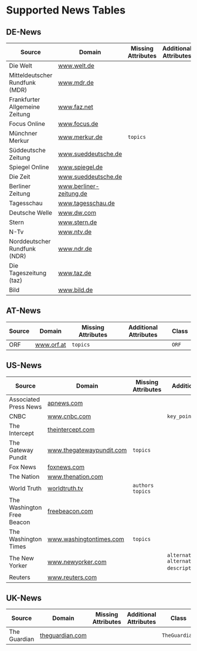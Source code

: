 # Supported News Tables


## DE-News
<table class="source de">
	<thread>
		<tr>
			<th>Source</th>
			<th>Domain</th>
			<th>Missing Attributes</th>
			<th>Additional Attributes</th>
			<th>Class</th>
		</tr>
	</thread>
	<tbody>
		<tr>
			<td>
				<div>Die Welt</div>
			</td>
			<td>
				<a href="https://www.welt.de/">
					<span>www.welt.de</span>
				</a>
			</td>
			<td>
			</td>
			<td>
			</td>
			<td>
				<code>DieWelt</code>
			</td>
		</tr>
		<tr>
			<td>
				<div>Mitteldeutscher Rundfunk (MDR)</div>
			</td>
			<td>
				<a href="https://www.mdr.de/">
					<span>www.mdr.de</span>
				</a>
			</td>
			<td>
			</td>
			<td>
			</td>
			<td>
				<code>MDR</code>
			</td>
		</tr>
		<tr>
			<td>
				<div>Frankfurter Allgemeine Zeitung</div>
			</td>
			<td>
				<a href="https://www.faz.net/">
					<span>www.faz.net</span>
				</a>
			</td>
			<td>
			</td>
			<td>
			</td>
			<td>
				<code>FAZ</code>
			</td>
		</tr>
		<tr>
			<td>
				<div>Focus Online</div>
			</td>
			<td>
				<a href="https://www.focus.de/">
					<span>www.focus.de</span>
				</a>
			</td>
			<td>
			</td>
			<td>
			</td>
			<td>
				<code>Focus</code>
			</td>
		</tr>
		<tr>
			<td>
				<div>Münchner Merkur</div>
			</td>
			<td>
				<a href="https://www.merkur.de/">
					<span>www.merkur.de</span>
				</a>
			</td>
			<td>
				<code>topics</code>
			</td>
			<td>
			</td>
			<td>
				<code>Merkur</code>
			</td>
		</tr>
		<tr>
			<td>
				<div>Süddeutsche Zeitung</div>
			</td>
			<td>
				<a href="https://www.sueddeutsche.de/">
					<span>www.sueddeutsche.de</span>
				</a>
			</td>
			<td>
			</td>
			<td>
			</td>
			<td>
				<code>SZ</code>
			</td>
		</tr>
		<tr>
			<td>
				<div>Spiegel Online</div>
			</td>
			<td>
				<a href="https://www.spiegel.de/">
					<span>www.spiegel.de</span>
				</a>
			</td>
			<td>
			</td>
			<td>
			</td>
			<td>
				<code>SpiegelOnline</code>
			</td>
		</tr>
		<tr>
			<td>
				<div>Die Zeit</div>
			</td>
			<td>
				<a href="https://www.sueddeutsche.de/">
					<span>www.sueddeutsche.de</span>
				</a>
			</td>
			<td>
			</td>
			<td>
			</td>
			<td>
				<code>DieZeit</code>
			</td>
		</tr>
		<tr>
			<td>
				<div>Berliner Zeitung</div>
			</td>
			<td>
				<a href="https://www.berliner-zeitung.de/">
					<span>www.berliner-zeitung.de</span>
				</a>
			</td>
			<td>
			</td>
			<td>
			</td>
			<td>
				<code>BerlinerZeitung</code>
			</td>
		</tr>
		<tr>
			<td>
				<div>Tagesschau</div>
			</td>
			<td>
				<a href="https://www.tagesschau.de/">
					<span>www.tagesschau.de</span>
				</a>
			</td>
			<td>
			</td>
			<td>
			</td>
			<td>
				<code>Tagesschau</code>
			</td>
		</tr>
		<tr>
			<td>
				<div>Deutsche Welle</div>
			</td>
			<td>
				<a href="https://www.dw.com/">
					<span>www.dw.com</span>
				</a>
			</td>
			<td>
			</td>
			<td>
			</td>
			<td>
				<code>DW</code>
			</td>
		</tr>
		<tr>
			<td>
				<div>Stern</div>
			</td>
			<td>
				<a href="https://www.stern.de/">
					<span>www.stern.de</span>
				</a>
			</td>
			<td>
			</td>
			<td>
			</td>
			<td>
				<code>Stern</code>
			</td>
		</tr>
		<tr>
			<td>
				<div>N-Tv</div>
			</td>
			<td>
				<a href="https://www.ntv.de/">
					<span>www.ntv.de</span>
				</a>
			</td>
			<td>
			</td>
			<td>
			</td>
			<td>
				<code>NTV</code>
			</td>
		</tr>
		<tr>
			<td>
				<div>Norddeutscher Rundfunk (NDR)</div>
			</td>
			<td>
				<a href="https://www.ndr.de/">
					<span>www.ndr.de</span>
				</a>
			</td>
			<td>
			</td>
			<td>
			</td>
			<td>
				<code>NDR</code>
			</td>
		</tr>
		<tr>
			<td>
				<div>Die Tageszeitung (taz)</div>
			</td>
			<td>
				<a href="https://www.taz.de/">
					<span>www.taz.de</span>
				</a>
			</td>
			<td>
			</td>
			<td>
			</td>
			<td>
				<code>Taz</code>
			</td>
		</tr>
		<tr>
			<td>
				<div>Bild</div>
			</td>
			<td>
				<a href="https://www.bild.de/">
					<span>www.bild.de</span>
				</a>
			</td>
			<td>
			</td>
			<td>
			</td>
			<td>
				<code>Bild</code>
			</td>
		</tr>
	</tbody>
</table>

## AT-News
<table class="source at">
	<thread>
		<tr>
			<th>Source</th>
			<th>Domain</th>
			<th>Missing Attributes</th>
			<th>Additional Attributes</th>
			<th>Class</th>
		</tr>
	</thread>
	<tbody>
		<tr>
			<td>
				<div>ORF</div>
			</td>
			<td>
				<a href="https://www.orf.at">
					<span>www.orf.at</span>
				</a>
			</td>
			<td>
				<code>topics</code>
			</td>
			<td>
			</td>
			<td>
				<code>ORF</code>
			</td>
		</tr>
	</tbody>
</table>

## US-News
<table class="source us">
	<thread>
		<tr>
			<th>Source</th>
			<th>Domain</th>
			<th>Missing Attributes</th>
			<th>Additional Attributes</th>
			<th>Class</th>
		</tr>
	</thread>
	<tbody>
		<tr>
			<td>
				<div>Associated Press News</div>
			</td>
			<td>
				<a href="https://apnews.com/">
					<span>apnews.com</span>
				</a>
			</td>
			<td>
			</td>
			<td>
			</td>
			<td>
				<code>APNews</code>
			</td>
		</tr>
		<tr>
			<td>
				<div>CNBC</div>
			</td>
			<td>
				<a href="https://www.cnbc.com/">
					<span>www.cnbc.com</span>
				</a>
			</td>
			<td>
			</td>
			<td>
				<code>key_points</code>
			</td>
			<td>
				<code>CNBC</code>
			</td>
		</tr>
		<tr>
			<td>
				<div>The Intercept</div>
			</td>
			<td>
				<a href="https://theintercept.com/">
					<span>theintercept.com</span>
				</a>
			</td>
			<td>
			</td>
			<td>
			</td>
			<td>
				<code>TheIntercept</code>
			</td>
		</tr>
		<tr>
			<td>
				<div>The Gateway Pundit</div>
			</td>
			<td>
				<a href="https://www.thegatewaypundit.com/">
					<span>www.thegatewaypundit.com</span>
				</a>
			</td>
			<td>
				<code>topics</code>
			</td>
			<td>
			</td>
			<td>
				<code>TheGatewayPundit</code>
			</td>
		</tr>
		<tr>
			<td>
				<div>Fox News</div>
			</td>
			<td>
				<a href="https://foxnews.com/">
					<span>foxnews.com</span>
				</a>
			</td>
			<td>
			</td>
			<td>
			</td>
			<td>
				<code>FoxNews</code>
			</td>
		</tr>
		<tr>
			<td>
				<div>The Nation</div>
			</td>
			<td>
				<a href="https://www.thenation.com/">
					<span>www.thenation.com</span>
				</a>
			</td>
			<td>
			</td>
			<td>
			</td>
			<td>
				<code>TheNation</code>
			</td>
		</tr>
		<tr>
			<td>
				<div>World Truth</div>
			</td>
			<td>
				<a href="https://worldtruth.tv/">
					<span>worldtruth.tv</span>
				</a>
			</td>
			<td>
				<code>authors</code>
				<code>topics</code>
			</td>
			<td>
			</td>
			<td>
				<code>WorldTruth</code>
			</td>
		</tr>
		<tr>
			<td>
				<div>The Washington Free Beacon</div>
			</td>
			<td>
				<a href="https://freebeacon.com/">
					<span>freebeacon.com</span>
				</a>
			</td>
			<td>
			</td>
			<td>
			</td>
			<td>
				<code>FreeBeacon</code>
			</td>
		</tr>
		<tr>
			<td>
				<div>The Washington Times</div>
			</td>
			<td>
				<a href="https://www.washingtontimes.com/">
					<span>www.washingtontimes.com</span>
				</a>
			</td>
			<td>
				<code>topics</code>
			</td>
			<td>
			</td>
			<td>
				<code>WashingtonTimes</code>
			</td>
		</tr>
		<tr>
			<td>
				<div>The New Yorker</div>
			</td>
			<td>
				<a href="https://www.newyorker.com/">
					<span>www.newyorker.com</span>
				</a>
			</td>
			<td>
			</td>
			<td>
				<code>alternative_description</code>
				<code>alternative_title</code>
				<code>description</code>
				<code>section</code>
			</td>
			<td>
				<code>TheNewYorker</code>
			</td>
		</tr>
		<tr>
			<td>
				<div>Reuters</div>
			</td>
			<td>
				<a href="https://www.reuters.com/">
					<span>www.reuters.com</span>
				</a>
			</td>
			<td>
			</td>
			<td>
			</td>
			<td>
				<code>Reuters</code>
			</td>
		</tr>
	</tbody>
</table>

## UK-News
<table class="source uk">
	<thread>
		<tr>
			<th>Source</th>
			<th>Domain</th>
			<th>Missing Attributes</th>
			<th>Additional Attributes</th>
			<th>Class</th>
		</tr>
	</thread>
	<tbody>
		<tr>
			<td>
				<div>The Guardian</div>
			</td>
			<td>
				<a href="https://theguardian.com/">
					<span>theguardian.com</span>
				</a>
			</td>
			<td>
			</td>
			<td>
			</td>
			<td>
				<code>TheGuardian</code>
			</td>
		</tr>
	</tbody>
</table>
